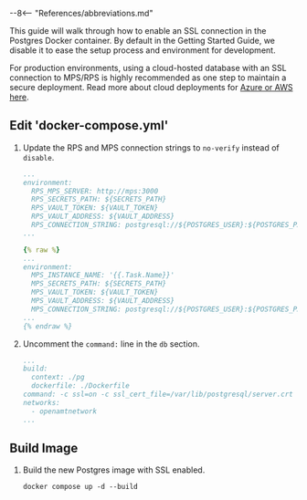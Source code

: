 --8<-- "References/abbreviations.md"

This guide will walk through how to enable an SSL connection in the Postgres Docker container. By default in the Getting Started Guide, we disable it to ease the setup process and environment for development.

For production environments, using a cloud-hosted database with an SSL connection to MPS/RPS is highly recommended as one step to maintain a secure deployment. Read more about cloud deployments for [Azure or AWS here](../Tutorials/Scaling/overview.md).

## Edit 'docker-compose.yml'

1. Update the RPS and MPS connection strings to `no-verify` instead of `disable`.

    ```yaml hl_lines="7"
    ...
    environment: 
      RPS_MPS_SERVER: http://mps:3000
      RPS_SECRETS_PATH: ${SECRETS_PATH}
      RPS_VAULT_TOKEN: ${VAULT_TOKEN}
      RPS_VAULT_ADDRESS: ${VAULT_ADDRESS}
      RPS_CONNECTION_STRING: postgresql://${POSTGRES_USER}:${POSTGRES_PASSWORD}@db:5432/rpsdb?sslmode=no-verify
    ...
    ```

    ```yaml hl_lines="7"
    {% raw %}
    ...
    environment: 
      MPS_INSTANCE_NAME: '{{.Task.Name}}'
      MPS_SECRETS_PATH: ${SECRETS_PATH}
      MPS_VAULT_TOKEN: ${VAULT_TOKEN}
      MPS_VAULT_ADDRESS: ${VAULT_ADDRESS}
      MPS_CONNECTION_STRING: postgresql://${POSTGRES_USER}:${POSTGRES_PASSWORD}@db:5432/mpsdb?sslmode=no-verify
    ...
    {% endraw %}
    ```

2. Uncomment the `command:` line in the `db` section.

    ```yaml hl_lines="5"
    ...
    build:
      context: ./pg
      dockerfile: ./Dockerfile
    command: -c ssl=on -c ssl_cert_file=/var/lib/postgresql/server.crt -c ssl_key_file=/var/lib/postgresql/server.key
    networks:
      - openamtnetwork
    ...
    ```

## Build Image

1. Build the new Postgres image with SSL enabled. 

    ```
    docker compose up -d --build
    ```